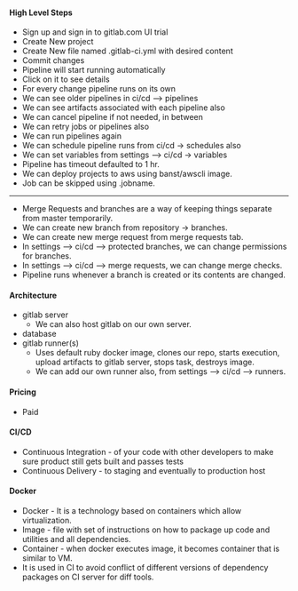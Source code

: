 #### High Level Steps

- Sign up and sign in to gitlab.com UI trial
- Create New project
- Create New file named .gitlab-ci.yml with desired content
- Commit changes
- Pipeline will start running automatically
- Click on it to see details
- For every change pipeline runs on its own
- We can see older pipelines in ci/cd --> pipelines
- We can see artifacts associated with each pipeline also
- We can cancel pipeline if not needed, in between
- We can retry jobs or pipelines also
- We can run pipelines again
- We can schedule pipeline runs from ci/cd -> schedules also
- We can set variables from settings --> ci/cd -> variables
- Pipeline has timeout defaulted to 1 hr.
- We can deploy projects to aws using banst/awscli image.
- Job can be skipped using .jobname.
---
- Merge Requests and branches are a way of keeping things separate from master temporarily.  
- We can create new branch from repository -> branches.
- We can create new merge request from merge requests tab.
- In settings --> ci/cd --> protected branches, we can change permissions for branches.
- In settings --> ci/cd --> merge requests, we can change merge checks.
- Pipeline runs whenever a branch is created or its contents are changed.

#### Architecture

- gitlab server
    - We can also host gitlab on our own server.
- database
- gitlab runner(s)
    - Uses default ruby docker image, clones our repo, starts execution, upload artifacts to gitlab server, stops task, destroys image.
    - We can add our own runner also, from settings --> ci/cd --> runners.

#### Pricing
- Paid

#### CI/CD
- Continuous Integration - of your code with other developers to make sure product still gets built and passes tests
- Continuous Delivery - to staging and eventually to production host

#### Docker
- Docker - It is a technology based on containers which allow virtualization.
- Image - file with set of instructions on how to package up code and utilities and all dependencies.
- Container - when docker executes image, it becomes container that is similar to VM.  
- It is used in CI to avoid conflict of different versions of dependency packages on CI server for diff tools.
